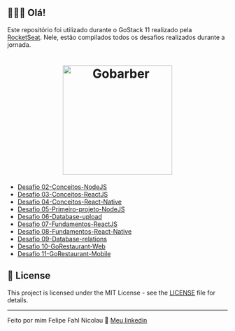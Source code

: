 ## 👨🏻‍💻 Olá! 

Este repositório foi utilizado durante o GoStack 11 realizado pela [RocketSeat](https://rocketseat.com.br/).
Nele, estão compilados todos os desafios realizados durante a jornada.

<h1 align="center">
    <img alt="Gobarber" src="https://res.cloudinary.com/felipe-fahl/image/upload/v1593872797/goBarber/GoStack_tweoxd.png" width="250px" />
</h1>

- [Desafio 02-Conceitos-NodeJS](https://github.com/felipefahl/gostack11-bootcamp-challenges/tree/master/02-Conceitos-NodeJS)
- [Desafio 03-Conceitos-ReactJS](https://github.com/felipefahl/gostack11-bootcamp-challenges/tree/master/03-Conceitos-ReactJS)
- [Desafio 04-Conceitos-React-Native](https://github.com/felipefahl/gostack11-bootcamp-challenges/tree/master/04-Conceitos-React-Native)
- [Desafio 05-Primeiro-projeto-NodeJS](https://github.com/felipefahl/gostack11-bootcamp-challenges/tree/master/05-Primeiro-projeto-NodeJS)
- [Desafio 06-Database-upload](https://github.com/felipefahl/gostack11-bootcamp-challenges/tree/master/06-Database-upload)
- [Desafio 07-Fundamentos-ReactJS](https://github.com/felipefahl/gostack11-bootcamp-challenges/tree/master/07-Fundamentos-ReactJS)
- [Desafio 08-Fundamentos-React-Native](https://github.com/felipefahl/gostack11-bootcamp-challenges/tree/master/08-Fundamentos-React-Native)
- [Desafio 09-Database-relations](https://github.com/felipefahl/gostack11-bootcamp-challenges/tree/master/09-Database-relations)
- [Desafio 10-GoRestaurant-Web](https://github.com/felipefahl/gostack11-bootcamp-challenges/tree/master/10-GoRestaurant-Web)
- [Desafio 11-GoRestaurant-Mobile](https://github.com/felipefahl/gostack11-bootcamp-challenges/tree/master/11-GoRestaurant-Mobile)
## 📝 License

This project is licensed under the MIT License - see the [LICENSE](LICENSE) file for details.

---

 Feito por mim  Felipe Fahl Nicolau 👋 [Meu linkedin](https://www.linkedin.com/in/felipe-fahl-nicolau-2a27a426/)

